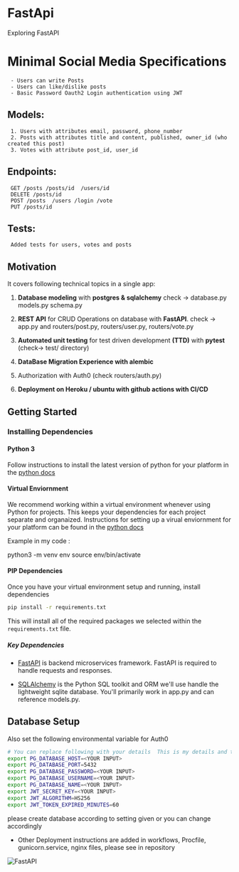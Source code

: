# FastApi
Exploring FastAPI

# Minimal Social Media Specifications
     - Users can write Posts
     - Users can like/dislike posts
     - Basic Password Oauth2 Login authentication using JWT

## Models:
     1. Users with attributes email, password, phone_number
     2. Posts with attributes title and content, published, owner_id (who created this post)
     3. Votes with attribute post_id, user_id 
     
## Endpoints:
     GET /posts /posts/id  /users/id
     DELETE /posts/id
     POST /posts  /users /login /vote 
     PUT /posts/id
     

## Tests:
     Added tests for users, votes and posts




## Motivation
 It covers following technical topics in a single app:

1. **Database modeling** with **postgres & sqlalchemy** check -> database.py models.py schema.py

2. **REST API**  for CRUD Operations on database with **FastAPI**. check -> app.py and routers/post.py, routers/user.py,  routers/vote.py

3. **Automated unit testing** for test driven development **(TTD)** with **pytest** (check-> test/ directory)

4. **DataBase Migration Experience with alembic**

5. Authorization  with Auth0 (check routers/auth.py)

6. **Deployment on Heroku / ubuntu with github actions with CI/CD**


## Getting Started

### Installing Dependencies

#### Python 3 

Follow instructions to install the latest version of python for your platform in the [python docs](https://docs.python.org/3/using/unix.html#getting-and-installing-the-latest-version-of-python)

#### Virtual Enviornment

We recommend working within a virtual environment whenever using Python for projects. This keeps your dependencies for each project separate and organaized. Instructions for setting up a virual enviornment for your platform can be found in the [python docs](https://packaging.python.org/guides/installing-using-pip-and-virtual-environments/)

Example in my code :

python3 -m venv env
source env/bin/activate

#### PIP Dependencies

Once you have your virtual environment setup and running, install dependencies 

```bash
pip install -r requirements.txt
```

This will install all of the required packages we selected within the `requirements.txt` file.

##### Key Dependencies

- [FastAPI](https://fastapi.tiangolo.com/)  is backend microservices framework. FastAPI is required to handle requests and responses.

- [SQLAlchemy](https://www.sqlalchemy.org/) is the Python SQL toolkit and ORM we'll use handle the lightweight sqlite database. You'll primarily work in app.py and can reference models.py. 


## Database Setup

Also set the following environmental variable for Auth0

```bash
# You can replace following with your details  This is my details and this token can be useful for running and testing my app, but this token might expired
export PG_DATABASE_HOST=<YOUR INPUT>
export PG_DATABASE_PORT=5432
export PG_DATABASE_PASSWORD=<YOUR INPUT>
export PG_DATABASE_USERNAME=<YOUR INPUT>
export PG_DATABASE_NAME=<YOUR INPUT>
export JWT_SECRET_KEY=<YOUR INPUT>
export JWT_ALGORITHM=HS256
export JWT_TOKEN_EXPIRED_MINUTES=60
```

please create database according to setting given or you can change accordingly 

- Other Deployment instructions are added in workflows, Procfile, gunicorn.service, nginx files, please see in repository

![FastAPI](https://i.imgur.com/mRJNMnW.png)
  

